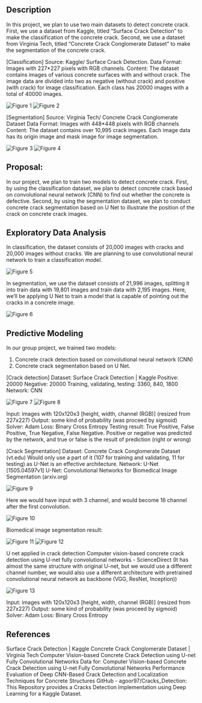 ## Description

In this project, we plan to use two main datasets to detect concrete crack. First, we use a dataset from Kaggle, titled “Surface Crack Detection” to make the classification of the concrete crack. Second, we use a dataset from Virginia Tech, titled “Concrete Crack Conglomerate Dataset” to make the segmentation of the concrete crack.


[Classification]
Source: Kaggle/ Surface Crack Detection.
Data Format: Images with 227*227 pixels with RGB channels.
Content: The dataset contains images of various concrete surfaces with and without crack. The image data are divided into two as negative (without crack) and positive (with crack) for image classification. Each class has 20000 images with a total of 40000 images.

![Figure 1]()
![Figure 2]()


[Segmentation]
Source: Virginia Tech/ Concrete Crack Conglomerate Dataset
Data Format: Images with 448*448 pixels with RGB channels
Content: The dataset contains over 10,995 crack images. Each image data has its origin image and mask image for image segmentation.

![Figure 3]()
![Figure 4]()


## Proposal:

In our project, we plan to train two models to detect concrete crack. First, by using the classification dataset, we plan to detect concrete crack based on convolutional neural network (CNN) to find out whether the concrete is defective. Second, by using the segmentation dataset, we plan to conduct concrete crack segmentation based on U Net to illustrate the position of the crack on concrete crack images.


## Exploratory Data Analysis

In classification, the dataset consists of 20,000 images with cracks and 20,000 images without cracks. We are planning to use convolutional neural network to train a classification model.

![Figure 5]()


In segmentation, we use the dataset consists of 21,996 images, splitting it into train data with 19,801 images and train data with 2,195 images. Here, we’ll be applying U Net to train a model that is capable of pointing out the cracks in a concrete image.

![Figure 6]()


## Predictive Modeling

In our group project, we trained two models: 
1.	Concrete crack detection based on convolutional neural network (CNN)
2.	Concrete crack segmentation based on U Net.


[Crack detection]
Dataset: Surface Crack Detection | Kaggle Positive: 20000 Negative: 20000
Training, validating, testing: 3360, 840, 1800
Network: CNN

![Figure 7]()
![Figure 8]()

Input: images with 120x120x3 [height, width, channel (RGB)] (resized from 227x227)
Output: some kind of probability (was proceed by sigmoid)
Solver: Adam
Loss: Binary Cross Entropy
Testing result: True Positive, False Positive, True Negative, False Negative.
Positive or negative was predicted by the network, and true or false is the result of prediction (right or wrong)


[Crack Segmentation]
Dataset: Concrete Crack Conglomerate Dataset (vt.edu)
Would only use a part of it (107 for training and validating, 11 for testing) as U-Net is an effective architecture.
Network: U-Net [1505.04597v1] U-Net: Convolutional Networks for Biomedical Image Segmentation (arxiv.org)

![Figure 9]()

Here we would have input with 3 channel, and would become 16 channel after the first convolution.

![Figure 10]()

Biomedical image segmentation result:

![Figure 11]() ![Figure 12]()

U net applied in crack detection Computer vision-based concrete crack detection using U-net fully convolutional networks - ScienceDirect (It has almost the same structure with original U-net, but we would use a different channel number, we would also use a different architecture with pretrained convolutional neural network as backbone (VGG, ResNet, Inception))

![Figure 13]()

Input: images with 120x120x3 [height, width, channel (RGB)] (resized from 227x227)
Output: some kind of probability (was proceed by sigmoid)
Solver: Adam
Loss: Binary Cross Entropy



## References
Surface Crack Detection | Kaggle
Concrete Crack Conglomerate Dataset | Virginia Tech
Computer Vision-based Concrete Crack Detection using U-net Fully Convolutional Networks
Data for: Computer Vision-based Concrete Crack Detection using U-net Fully Convolutional Networks
Performance Evaluation of Deep CNN-Based Crack Detection and Localization Techniques for Concrete Structures
GitHub - agoor97/Cracks_Detection: This Repository provides a Cracks Detection Implementation using Deep Learning for a Kaggle Dataset.

